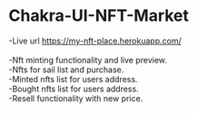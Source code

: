 # Chakra-UI-NFT-Market
-Live url https://my-nft-place.herokuapp.com/<br/><br/>
-Nft minting functionality and live preview.<br/>
-Nfts for sail list and purchase.<br/>
-Minted nfts list for users address.<br/>
-Bought nfts list for users address.<br/>
-Resell functionality with new price.
